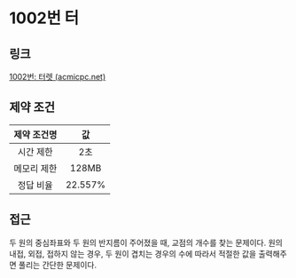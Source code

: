 # 1002번 터

## 링크

[1002번: 터렛 (acmicpc.net)](https://www.acmicpc.net/problem/1002)

## 제약 조건

| 제약 조건명 |   값    |
| :---------: | :-----: |
|  시간 제한  |   2초   |
| 메모리 제한 |  128MB  |
|  정답 비율  | 22.557% |

## 접근

두 원의 중심좌표와 두 원의 반지름이 주어졌을 때, 교점의 개수를 찾는 문제이다. 원의 내접, 외접, 접하지 않는 경우, 두 원이 겹치는 경우의 수에 따라서 적절한 값을 출력해주면 풀리는 간단한 문제이다.
